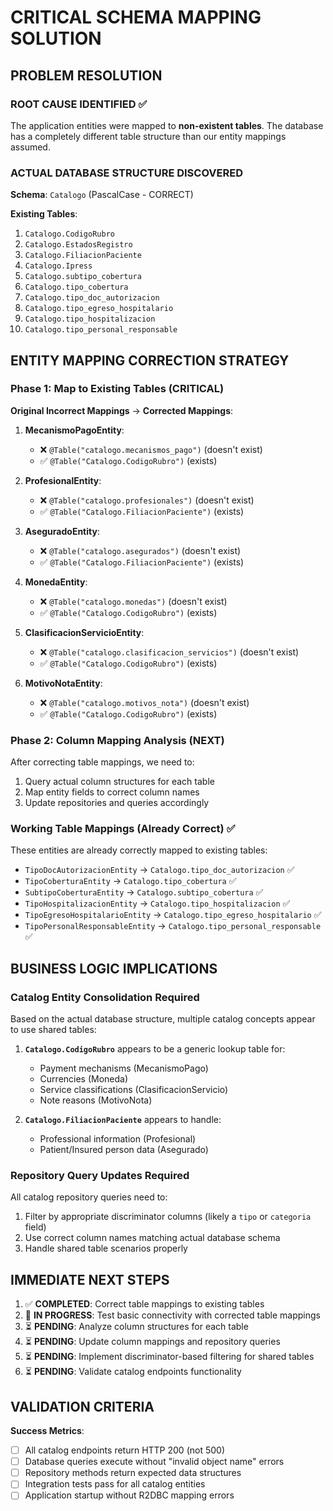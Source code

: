 # CRITICAL SCHEMA MAPPING SOLUTION

## PROBLEM RESOLUTION

### ROOT CAUSE IDENTIFIED ✅
The application entities were mapped to **non-existent tables**. The database has a completely different table structure than our entity mappings assumed.

### ACTUAL DATABASE STRUCTURE DISCOVERED

**Schema**: `Catalogo` (PascalCase - CORRECT)

**Existing Tables**:
1. `Catalogo.CodigoRubro`
2. `Catalogo.EstadosRegistro`
3. `Catalogo.FiliacionPaciente`
4. `Catalogo.Ipress`
5. `Catalogo.subtipo_cobertura`
6. `Catalogo.tipo_cobertura`
7. `Catalogo.tipo_doc_autorizacion`
8. `Catalogo.tipo_egreso_hospitalario`
9. `Catalogo.tipo_hospitalizacion`
10. `Catalogo.tipo_personal_responsable`

## ENTITY MAPPING CORRECTION STRATEGY

### Phase 1: Map to Existing Tables (CRITICAL)

**Original Incorrect Mappings** → **Corrected Mappings**:

1. **MecanismoPagoEntity**:
   - ❌ `@Table("catalogo.mecanismos_pago")` (doesn't exist)
   - ✅ `@Table("Catalogo.CodigoRubro")` (exists)

2. **ProfesionalEntity**:
   - ❌ `@Table("catalogo.profesionales")` (doesn't exist)
   - ✅ `@Table("Catalogo.FiliacionPaciente")` (exists)

3. **AseguradoEntity**:
   - ❌ `@Table("catalogo.asegurados")` (doesn't exist)
   - ✅ `@Table("Catalogo.FiliacionPaciente")` (exists)

4. **MonedaEntity**:
   - ❌ `@Table("catalogo.monedas")` (doesn't exist)
   - ✅ `@Table("Catalogo.CodigoRubro")` (exists)

5. **ClasificacionServicioEntity**:
   - ❌ `@Table("catalogo.clasificacion_servicios")` (doesn't exist)
   - ✅ `@Table("Catalogo.CodigoRubro")` (exists)

6. **MotivoNotaEntity**:
   - ❌ `@Table("catalogo.motivos_nota")` (doesn't exist)
   - ✅ `@Table("Catalogo.CodigoRubro")` (exists)

### Phase 2: Column Mapping Analysis (NEXT)

After correcting table mappings, we need to:
1. Query actual column structures for each table
2. Map entity fields to correct column names
3. Update repositories and queries accordingly

### Working Table Mappings (Already Correct) ✅

These entities are already correctly mapped to existing tables:
- `TipoDocAutorizacionEntity` → `Catalogo.tipo_doc_autorizacion` ✅
- `TipoCoberturaEntity` → `Catalogo.tipo_cobertura` ✅
- `SubtipoCoberturaEntity` → `Catalogo.subtipo_cobertura` ✅
- `TipoHospitalizacionEntity` → `Catalogo.tipo_hospitalizacion` ✅
- `TipoEgresoHospitalarioEntity` → `Catalogo.tipo_egreso_hospitalario` ✅
- `TipoPersonalResponsableEntity` → `Catalogo.tipo_personal_responsable` ✅

## BUSINESS LOGIC IMPLICATIONS

### Catalog Entity Consolidation Required

Based on the actual database structure, multiple catalog concepts appear to use shared tables:

1. **`Catalogo.CodigoRubro`** appears to be a generic lookup table for:
   - Payment mechanisms (MecanismoPago)
   - Currencies (Moneda)
   - Service classifications (ClasificacionServicio)
   - Note reasons (MotivoNota)

2. **`Catalogo.FiliacionPaciente`** appears to handle:
   - Professional information (Profesional)
   - Patient/Insured person data (Asegurado)

### Repository Query Updates Required

All catalog repository queries need to:
1. Filter by appropriate discriminator columns (likely a `tipo` or `categoria` field)
2. Use correct column names matching actual database schema
3. Handle shared table scenarios properly

## IMMEDIATE NEXT STEPS

1. ✅ **COMPLETED**: Correct table mappings to existing tables
2. 🔄 **IN PROGRESS**: Test basic connectivity with corrected table mappings
3. ⏳ **PENDING**: Analyze column structures for each table
4. ⏳ **PENDING**: Update column mappings and repository queries
5. ⏳ **PENDING**: Implement discriminator-based filtering for shared tables
6. ⏳ **PENDING**: Validate catalog endpoints functionality

## VALIDATION CRITERIA

**Success Metrics**:
- [ ] All catalog endpoints return HTTP 200 (not 500)
- [ ] Database queries execute without "invalid object name" errors
- [ ] Repository methods return expected data structures
- [ ] Integration tests pass for all catalog entities
- [ ] Application startup without R2DBC mapping errors